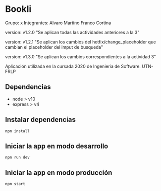 # Bookli
Grupo: x
Integrantes:
Alvaro Martino
Franco Cortina

version: v1.2.0 "Se aplican todas las actividades anteriores a la 3"

version: v1.2.1 "Se aplican los cambios del hotfix/change_placeholder que cambian el placeholder del imput de busqueda"

version: v1.3.0 "Se aplican los cambios correspondientes a la actividad 3"

Aplicación utilizada en la cursada 2020 de Ingenieria de Software. UTN-FRLP

## Dependencias

-   node > v10
-   express > v4

## Instalar dependencias

`npm install`

## Iniciar la app en modo desarrollo

`npm run dev`

## Iniciar la app en modo producción

`npm start`
